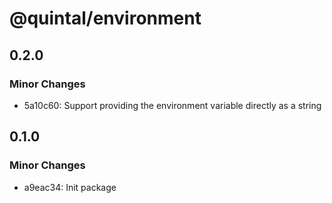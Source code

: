 # @quintal/environment

## 0.2.0

### Minor Changes

- 5a10c60: Support providing the environment variable directly as a string

## 0.1.0

### Minor Changes

- a9eac34: Init package
